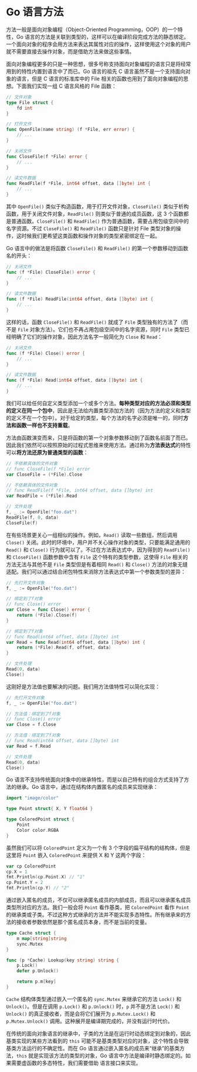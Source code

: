 # Go 语言方法

方法一般是面向对象编程（Object-Oriented Programming，OOP）的一个特性，Go 语言的方法是关联到类型的，这样可以在编译阶段完成方法的静态绑定。一个面向对象的程序会用方法来表达其属性对应的操作，这样使用这个对象的用户就不需要直接去操作对象，而是借助方法来做这些事情。

面向对象编程更多的只是一种思想，很多号称支持面向对象编程的语言只是将经常用到的特性内置到语言中了而已。Go 语言的祖先 C 语言虽然不是一个支持面向对象的语言，但是 C 语言的标准库中的 File 相关的函数也用到了面向对象编程的思想。下面我们实现一组 C 语言风格的 File 函数：

```go
// 文件对象
type File struct {
    fd int
}

// 打开文件
func OpenFile(name string) (f *File, err error) {
    // ...
}

// 关闭文件
func CloseFile(f *File) error {
    // ...
}

// 读文件数据
func ReadFile(f *File, int64 offset, data []byte) int {
    // ...
}
```

其中 `OpenFile()` 类似于构造函数，用于打开文件对象，`CloseFile()` 类似于析构函数，用于关闭文件对象，`ReadFile()` 则类似于普通的成员函数，这 3 个函数都是普通函数。`CloseFile()` 和 `ReadFile()` 作为普通函数，需要占用包级空间中的名字资源。不过 `CloseFile()` 和 `ReadFile()` 函数只是针对 File 类型对象的操作，这时候我们更希望这类函数和操作对象的类型紧密绑定在一起。

Go 语言中的做法是将函数 `CloseFile()` 和 `ReadFile()` 的第一个参数移动到函数名的开头：

```go
// 关闭文件
func (f *File) CloseFile() error {
    // ...
}

// 读文件数据
func (f *File) ReadFile(int64 offset, data []byte) int {
    // ...
}
```

这样的话，函数 `CloseFile()` 和 `ReadFile()` 就成了 `File` 类型独有的方法了（而不是 `File` 对象方法）。它们也不再占用包级空间中的名字资源，同时 `File` 类型已经明确了它们的操作对象，因此方法名字一般简化为 `Close` 和 `Read`：

```go
// 关闭文件
func (f *File) Close() error {
    // ...
}

// 读文件数据
func (f *File) Read(int64 offset, data []byte) int {
    // ...
}
```

我们可以给任何自定义类型添加一个或多个方法。**每种类型对应的方法必须和类型的定义在同一个包中**，因此是无法给内置类型添加方法的（因为方法的定义和类型的定义不在一个包中）。对于给定的类型，每个方法的名字必须是唯一的，同时**方法和函数一样也不支持重载**。

方法由函数演变而来，只是将函数的第一个对象参数移动到了函数名前面了而已。因此我们依然可以按照原始的过程式思维来使用方法。通过称为**方法表达式**的特性可以**将方法还原为普通类型的函数**：

```go
// 不依赖具体的文件对象
// func CloseFile(f *File) error
var CloseFile = (*File).Close

// 不依赖具体的文件对象
// func ReadFile(f *File, int64 offset, data []byte) int
var ReadFile = (*File).Read

// 文件处理
f, _ := OpenFile("foo.dat")
ReadFile(f, 0, data)
CloseFile(f)
```

在有些场景更关心一组相似的操作。例如，`Read()` 读取一些数组，然后调用 `Close()` 关闭。此时的环境中，用户并不关心操作对象的类型，只要能满足通用的 `Read()` 和 `Close()` 行为就可以了。不过在方法表达式中，因为得到的 `ReadFile()` 和 `CloseFile()` 函数参数中含有 `File` 这个特有的类型参数，这使得 `File` 相关的方法无法与其他不是 `File` 类型但是有着相同 `Read()` 和 `Close()` 方法的对象无缝适配。我们可以通过结合闭包特性来消除方法表达式中第一个参数类型的差异：

```go
// 先打开文件对象
f, _ := OpenFile("foo.dat")

// 绑定到了f对象
// func Close() error
var Close = func Close() error {
    return (*File).Close(f)
}

// 绑定到了f对象
// func Read(int64 offset, data []byte) int
var Read = func Read(int64 offset, data []byte) int {
    return (*File).Read(f, offset, data)
}

// 文件处理
Read(0, data)
Close()
```

这刚好是方法值也要解决的问题。我们用方法值特性可以简化实现：

```go
// 先打开文件对象
f, _ := OpenFile("foo.dat")

// 方法值：绑定到了f对象
// func Close() error
var Close = f.Close

// 方法值：绑定到了f对象
// func Read(int64 offset, data []byte) int
var Read = f.Read

// 文件处理
Read(0, data)
Close()
```

Go 语言不支持传统面向对象中的继承特性，而是以自己特有的组合方式支持了方法的继承。Go 语言中，通过在结构体内置匿名的成员来实现继承：

```go
import "image/color"

type Point struct{ X, Y float64 }

type ColoredPoint struct {
	Point
	Color color.RGBA
}
```

虽然我们可以将 `ColoredPoint` 定义为一个有 3 个字段的扁平结构的结构体，但是这里将 `Point` 嵌入 `ColoredPoint` 来提供 X 和 Y 这两个字段：

```go
var cp ColoredPoint
cp.X = 1
fmt.Println(cp.Point.X) // "1"
cp.Point.Y = 2
fmt.Println(cp.Y) // "2"
```

通过嵌入匿名的成员，不仅可以继承匿名成员的内部成员，而且可以继承匿名成员类型所对应的方法。我们一般会将 `Point` 看作基类，把 `ColoredPoint` 看作 `Point` 的继承类或子类。不过这种方式继承的方法并不能实现多态特性。所有继承来的方法的接收者参数依然是那个匿名成员本身，而不是当前的变量。

```go
type Cache struct {
    m map[string]string
    sync.Mutex
}

func (p *Cache) Lookup(key string) string {
    p.Lock()
    defer p.Unlock()

    return p.m[key]
}
```

`Cache` 结构体类型通过嵌入一个匿名的 `sync.Mutex` 来继承它的方法 `Lock()` 和 `Unlock()`。但是在调用 `p.Lock()` 和 `p.Unlock()` 时，`p` 并不是方法 `Lock()` 和 `Unlock()` 的真正接收者，而是会将它们展开为 `p.Mutex.Lock()` 和 `p.Mutex.Unlock()` 调用。这种展开是编译期完成的，并没有运行时代价。

在传统的面向对象语言的继承中，子类的方法是在运行时动态绑定到对象的，因此基类实现的某些方法看到的 `this` 可能不是基类类型对应的对象，这个特性会导致基类方法运行的不确定性。而在 Go 语言通过嵌入匿名的成员来“继承”的基类方法，`this` 就是实现该方法的类型的对象，Go 语言中方法是编译时静态绑定的。如果需要虚函数的多态特性，我们需要借助  语言接口来实现。
